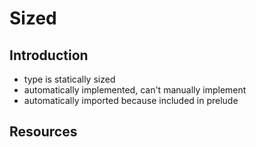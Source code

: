 # Sized



## Introduction

- type is statically sized
- automatically implemented, can't manually implement
- automatically imported because included in prelude



## Resources
